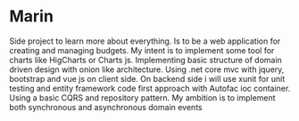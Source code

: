 # Marin
Side project to learn more about everything. Is to be a web application for creating and managing budgets.
My intent is to implement some tool for charts like HigCharts or Charts js. 
Implementing basic structure of domain driven design with onion like architecture. 
Using .net core mvc with jquery, bootstrap and vue js on client side. 
On backend side i will use xunit for unit testing and entity framework code first approach with Autofac ioc container. 
Using a basic CQRS and repository pattern. My ambition is to implement both synchronous and asynchronous domain events
